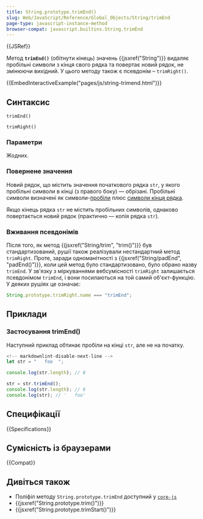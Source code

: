```yaml
---
title: String.prototype.trimEnd()
slug: Web/JavaScript/Reference/Global_Objects/String/trimEnd
page-type: javascript-instance-method
browser-compat: javascript.builtins.String.trimEnd
---
```


{{JSRef}}

Метод **`trimEnd()`** (обітнути кінець) значень {{jsxref("String")}} видаляє пробільні символи з кінця свого рядка та повертає новий рядок, не змінюючи вихідний. У цього методу також є псевдонім – `trimRight()`.

{{EmbedInteractiveExample("pages/js/string-trimend.html")}}

## Синтаксис

```js-nolint
trimEnd()

trimRight()
```

### Параметри

Жодних.

### Повернене значення

Новий рядок, що містить значення початкового рядка `str`, у якого пробільні символи в кінці (з правого боку) — обрізані. Пробільні символи визначені як символи-[пробіли](/uk/docs/Web/JavaScript/Reference/Lexical_grammar#probily) плюс [символи кінця рядка](/uk/docs/Web/JavaScript/Reference/Lexical_grammar#symvoly-kintsia-riadka).

Якщо кінець рядка `str` не містить пробільних символів, однаково повертається новий рядок (практично — копія рядка `str`).

### Вживання псевдонімів

Після того, як метод {{jsxref("String/trim", "trim()")}} був стандартизований, рушії також реалізували нестандартний метод `trimRight`. Проте, заради одноманітності з {{jsxref("String/padEnd", "padEnd()")}}, коли цей метод було стандартизовано, було обрано назву `trimEnd`. У зв'язку з міркуваннями вебсумісності `trimRight` залишається псевдонімом `trimEnd`, і вони посилаються на той самий об'єкт-функцію. У деяких рушіях це означає:

```js
String.prototype.trimRight.name === "trimEnd";
```

## Приклади

### Застосування trimEnd()

Наступний приклад обтинає пробіли на кінці `str`, але не на початку.

```js
<!-- markdownlint-disable-next-line -->
let str = "   foo  ";

console.log(str.length); // 8

str = str.trimEnd();
console.log(str.length); // 6
console.log(str); // '   foo'
```

## Специфікації

{{Specifications}}

## Сумісність із браузерами

{{Compat}}

## Дивіться також

- Поліфіл методу `String.prototype.trimEnd` доступний у [`core-js`](https://github.com/zloirock/core-js#ecmascript-string-and-regexp)
- {{jsxref("String.prototype.trim()")}}
- {{jsxref("String.prototype.trimStart()")}}
